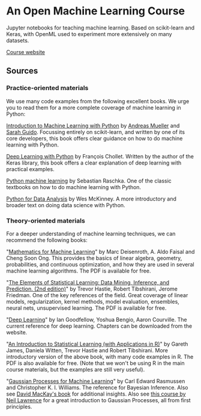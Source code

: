 # An Open Machine Learning Course

Jupyter notebooks for teaching machine learning. Based on scikit-learn and Keras, with OpenML used to experiment more extensively on many datasets.

[Course website](https://ml-course.github.io/)

## Sources
### Practice-oriented materials
We use many code examples from the following excellent books. We urge you to read them for a more complete coverage of machine learning in Python:

[Introduction to Machine Learning with Python](http://shop.oreilly.com/product/0636920030515.do>) by [Andreas Mueller](http://amueller.io) and [Sarah Guido](https://twitter.com/sarah_guido). Focussing entirely on scikit-learn, and written by one of its core developers, this book offers clear guidance on how to do machine learning with Python.

[Deep Learning with Python](https://www.manning.com/books/deep-learning-with-python) by François Chollet. Written by the author of the Keras library, this book offers a clear explanation of deep learning with practical examples.

[Python machine learning](https://www.amazon.com/Python-Machine-Learning-Sebastian-Raschka/dp/1783555130/ref=sr_1_1?ie=UTF8&qid=1472342570&sr=8-1&keywords=sebastian+raschka) by Sebastian Raschka. One of the classic textbooks on how to do machine learning with Python.

[Python for Data Analysis](http://shop.oreilly.com/product/0636920023784.do) by Wes McKinney. A more introductory and broader text on doing data science with Python.

### Theory-oriented materials
For a deeper understanding of machine learning techniques, we can recommend the following books:

"[Mathematics for Machine Learning](https://mml-book.github.io/book/mml-book.pdf)" by Marc Deisenroth, A. Aldo Faisal and Cheng Soon Ong. This provides the basics of linear algebra, geometry, probabilities, and continuous optimization, and how they are used in several machine learning algorithms. The PDF is available for free.

"[The Elements of Statistical Learning: Data Mining, Inference, and Prediction. (2nd edition)](https://statweb.stanford.edu/~tibs/ElemStatLearn/)" by Trevor Hastie, Robert Tibshirani, Jerome Friedman. One of the key references of the field. Great coverage of linear models, regularization, kernel methods, model evaluation, ensembles, neural nets, unsupervised learning. The PDF is available for free.  

"[Deep Learning](http://www.deeplearningbook.org/)" by Ian Goodfellow, Yoshua Bengio, Aaron Courville. The current reference for deep learning. Chapters can be downloaded from the website.

"[An Introduction to Statistical Learning (with Applications in R)](http://www-bcf.usc.edu/~gareth/ISL/)" by Gareth James, Daniela Witten, Trevor Hastie and Robert Tibshirani. More introductory version of the above book, with many code examples in R. The PDF is also available for free. (Note that we won't be using R in the main course materials, but the examples are still very useful).

"[Gaussian Processes for Machine Learning](http://www.gaussianprocess.org/gpml/)" by Carl Edward Rasmussen and Christopher K. I. Williams. The reference for Bayesian Inference. Also see [David MacKay's book](http://www.inference.phy.cam.ac.uk/itila/book.html) for additional insights. Also see [this course by Neil Lawrence](http://inverseprobability.com/mlai2015/) for a great introduction to Gaussian Processes, all from first principles.

